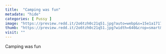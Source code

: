 ```yaml
---
title:  "Camping was fun"
metadate: "hide"
categories: [ Pussy ]
image: "https://preview.redd.it/2o6tzh0c21q51.jpg?auto=webp&s=15e1a1717fbb53bb7a65bb32678a11ef9434e614"
thumb: "https://preview.redd.it/2o6tzh0c21q51.jpg?width=640&crop=smart&auto=webp&s=1e2df5836d243ba90249f72cb507a44aeb4c559e"
visit: ""
---
```

Camping was fun
